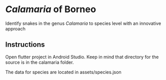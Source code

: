 # *Calamaria* of Borneo

Identify snakes in the genus *Calamaria* to species level with an innovative approach


## Instructions

Open flutter project in Android Studio. Keep in mind that directory for the source is in the calamaria folder.

The data for species are located in assets/species.json


